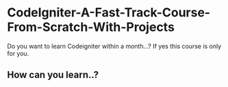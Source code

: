 # CodeIgniter-A-Fast-Track-Course-From-Scratch-With-Projects
Do you want to learn Codeigniter within a month...? If yes this course is only for you.
## How can you learn..?